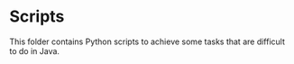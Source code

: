 # Scripts

This folder contains Python scripts to achieve some tasks that are difficult to do in Java.